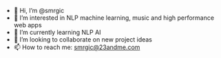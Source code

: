 - 👋 Hi, I’m @smrgic
- 👀 I’m interested in NLP machine learning, music and high performance web apps
- 🌱 I’m currently learning NLP AI
- 💞️ I’m looking to collaborate on new project ideas
- 📫 How to reach me: smrgic@23andme.com

<!---
smrgic/smrgic is a ✨ special ✨ repository because its `README.md` (this file) appears on your GitHub profile.
You can click the Preview link to take a look at your changes.
--->
